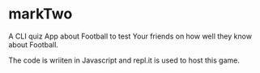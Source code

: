 # markTwo
A CLI quiz App about Football to test Your friends on how well they know about Football.

The code is wriiten in Javascript and repl.it is used to host this game.

